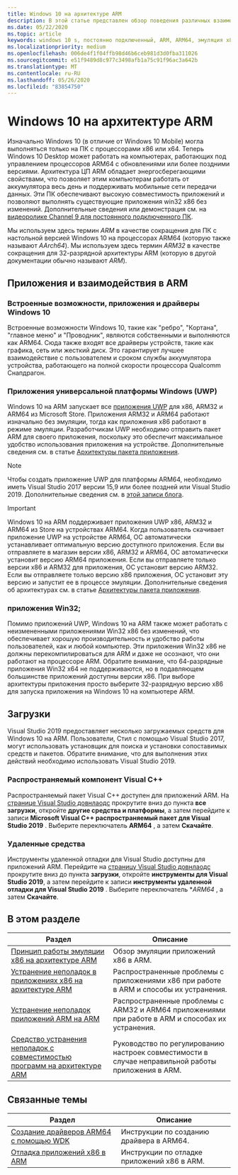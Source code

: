```yaml
---
title: Windows 10 на архитектуре ARM
description: В этой статье представлен обзор поведения различных взаимодействий и приложений в ARM, а также ограничений, приводятся ссылки на источники дополнительной информации.
ms.date: 05/22/2020
ms.topic: article
keywords: windows 10 s, постоянно подключенный, ARM, ARM64, эмуляция x86
ms.localizationpriority: medium
ms.openlocfilehash: 006de4f1f04ffb98d46b6ceb981d3d0fba311026
ms.sourcegitcommit: e51f9489d8c977c3498afb1a75c91f96ac3a642b
ms.translationtype: MT
ms.contentlocale: ru-RU
ms.lasthandoff: 05/26/2020
ms.locfileid: "83854750"
---
```

# <a name="windows-10-on-arm"></a>Windows 10 на архитектуре ARM
Изначально Windows 10 (в отличие от Windows 10 Mobile) могла выполняться только на ПК с процессорами x86 или x64. Теперь Windows 10 Desktop может работать на компьютерах, работающих под управлением процессоров ARM64 с обновлениями или более поздними версиями. Архитектура ЦП ARM обладает энергосберегающими свойствами, что позволяет этим компьютерам работать от аккумулятора весь день и поддерживать мобильные сети передачи данных. Эти ПК обеспечивают высокую совместимость приложений и позволяют выполнять существующие приложения win32 x86 без изменений. Дополнительные сведения или демонстрация см. на [видеоролике Channel 9 для постоянного подключенного ПК](https://channel9.msdn.com/Events/Build/2017/P4171).

Мы используем здесь термин *ARM* в качестве сокращения для ПК с настольной версией Windows 10 на процессорах ARM64 (которую также называют *AArch64*).  Мы используем здесь термин *ARM32* в качестве сокращения для 32-разрядной архитектуры ARM (которую в другой документации обычно называют *ARM*).

## <a name="apps-and-experiences-on-arm"></a>Приложения и взаимодействия в ARM

### <a name="built-in-windows-10-experiences-apps-and-drivers"></a>Встроенные возможности, приложения и драйверы Windows 10
Встроенные возможности Windows 10, такие как "ребро", "Кортана", "главное меню" и "Проводник", являются собственными и выполняются как ARM64. Сюда также входят все драйверы устройств, такие как графика, сеть или жесткий диск. Это гарантирует лучшее взаимодействие с пользователем и сроком службы аккумулятора устройства, работающего на полной скорости процессора Qualcomm Снапдрагон.

### <a name="universal-windows-platform-uwp-apps"></a>Приложения универсальной платформы Windows (UWP)
Windows 10 на ARM запускает все [приложения UWP](../get-started/universal-application-platform-guide.md) для x86, ARM32 и ARM64 из Microsoft Store. Приложения ARM32 и ARM64 работают изначально без эмуляции, тогда как приложения x86 работают в режиме эмуляции. Разработчикам UWP необходимо отправить пакет ARM для своего приложения, поскольку это обеспечит максимальное удобство использования приложения на устройстве. Дополнительные сведения см. в статье [Архитектуры пакета приложения](/windows/msix/package/device-architecture).

>[!NOTE]
> Чтобы создать приложение UWP для платформы ARM64, необходимо иметь Visual Studio 2017 версии 15,9 или более поздней или Visual Studio 2019. Дополнительные сведения см. в [этой записи блога](https://blogs.windows.com/buildingapps/2018/11/15/official-support-for-windows-10-on-arm-development).


>[!IMPORTANT]
> Windows 10 на ARM поддерживает приложения UWP x86, ARM32 и ARM64 из Store на устройствах ARM64. Когда пользователь скачивает приложение UWP на устройстве ARM64, ОС автоматически устанавливает оптимальную версию доступного приложения. Если вы отправляете в магазин версии x86, ARM32 и ARM64, ОС автоматически установит версию ARM64 приложения. Если вы отправляете только версии x86 и ARM32 для приложения, ОС установит версию ARM32. Если вы отправляете только версию x86 приложения, ОС установит эту версию и запустит ее в процессе эмуляции. Дополнительные сведения об архитектурах см. в статье [Архитектуры пакета приложения](/windows/msix/package/device-architecture).

### <a name="win32-apps"></a>приложения Win32;
Помимо приложений UWP, Windows 10 на ARM также может работать с неизмененными приложениями Win32 x86 без изменений, что обеспечивает хорошую производительность и удобство работы пользователей, как и любой компьютер. Эти приложения Win32 x86 не должны перекомпилироваться для ARM и даже не осознают, что они работают на процессоре ARM. Обратите внимание, что 64-разрядные приложения Win32 x64 не поддерживаются, но в подавляющем большинстве приложений доступны версии x86.  При выборе архитектуры приложения просто выберите 32-разрядную версию x86 для запуска приложения на Windows 10 на компьютере ARM.

## <a name="downloads"></a>Загрузки

Visual Studio 2019 предоставляет несколько загружаемых средств для Windows 10 на ARM. Пользователи, Стил с помощью Visual Studio 2017, могут использовать установщик для поиска и установки сопоставимых средств и пакетов. Обратите внимание, что для выполнения этих действий необходимо использовать Visual Studio 2019.

### <a name="visual-c-redistributable"></a>Распространяемый компонент Visual C++

Распространяемый пакет Visual C++ доступен для приложений ARM. На [странице Visual Studio довнлаодс](https://visualstudio.microsoft.com/downloads/) прокрутите вниз до пункта **все загрузки**, откройте **другие средства и платформы**, а затем перейдите к записи **Microsoft Visual C++ распространяемый пакет для Visual Studio 2019** . Выберите переключатель **ARM64** , а затем **Скачайте**.

### <a name="remote-tools"></a>Удаленные средства

Инструменты удаленной отладки для Visual Studio доступны для приложений ARM. Перейдите на [страницу Visual Studio довнлаодс](https://visualstudio.microsoft.com/downloads/) прокрутите вниз до пункта **загрузки**, откройте **инструменты для Visual Studio 2019**, а затем перейдите к записи **инструменты удаленной отладки для Visual Studio 2019** . Выберите переключатель **ARM64* , а затем **Скачайте**.


## <a name="in-this-section"></a>В этом разделе
|Раздел | Описание |
|-----|-----|
|[Принцип работы эмуляции x86 на архитектуре ARM](apps-on-arm-x86-emulation.md)|Обзор эмуляции приложений x86 в ARM.|
|[Устранение неполадок в приложениях x86 на архитектуре ARM](apps-on-arm-troubleshooting-x86.md)|Распространенные проблемы с приложениями x86 при работе в ARM и способы их устранения. |
|[Устранение неполадок приложений ARM на ARM](apps-on-arm-troubleshooting-arm32.md)|Распространенные проблемы с ARM32 и ARM64 приложениями при работе в ARM и способах их устранения. |
|[Средство устранения неполадок с совместимостью программ на архитектуре ARM](apps-on-arm-program-compat-troubleshooter.md)|Руководство по регулированию настроек совместимости в случае неправильной работы приложения в ARM. |

## <a name="related-topics"></a>Связанные темы
|Раздел | Описание |
|-----|-----|
|[Создание драйверов ARM64 с помощью WDK](https://docs.microsoft.com/windows-hardware/drivers/develop/building-arm64-drivers)|Инструкции по созданию драйвера в ARM64. |
| [Отладка приложений x86 в ARM](https://docs.microsoft.com/windows-hardware/drivers/debugger/debugging-arm64) | Инструкции по отладке приложений x86 в ARM. |
